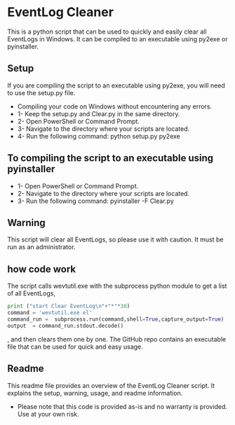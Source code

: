 # EventLog Cleaner

This is a python script that can be used to quickly and easily clear all EventLogs in Windows. It can be compiled to an executable using py2exe or pyinstaller.

## Setup

If you are compiling the script to an executable using py2exe, you will need to use the setup.py file.
*  Compiling your code on Windows without encountering any errors.
  * 1-  Keep the setup.py and Clear.py in the same directory.
  * 2-  Open PowerShell or Command Prompt.
  * 3- Navigate to the directory where your scripts are located.
  * 4-  Run the following command: python setup.py py2exe
  ## To compiling the script to an executable using pyinstaller
  * 1- Open PowerShell or Command Prompt.
  * 2- Navigate to the directory where your scripts are located.
  * 3- Run the following command: pyinstaller -F Clear.py
## Warning

This script will clear all EventLogs, so please use it with caution. It must be run as an administrator.
## how code work
The script calls wevtutil.exe with the subprocess python module to get a list of all EventLogs,
```python
print ("start Clear EventLog\n"+"*"*30)
command = 'wevtutil.exe el'
command_run =  subprocess.run(command,shell=True,capture_output=True)
output  = command_run.stdout.decode()
```
, and then clears them one by one.
The GitHub repo contains an executable file that can be used for quick and easy usage.

## Readme

This readme file provides an overview of the EventLog Cleaner script. It explains the setup, warning, usage, and readme information.
* Please note that this code is provided as-is and no warranty is provided. Use at your own risk.
